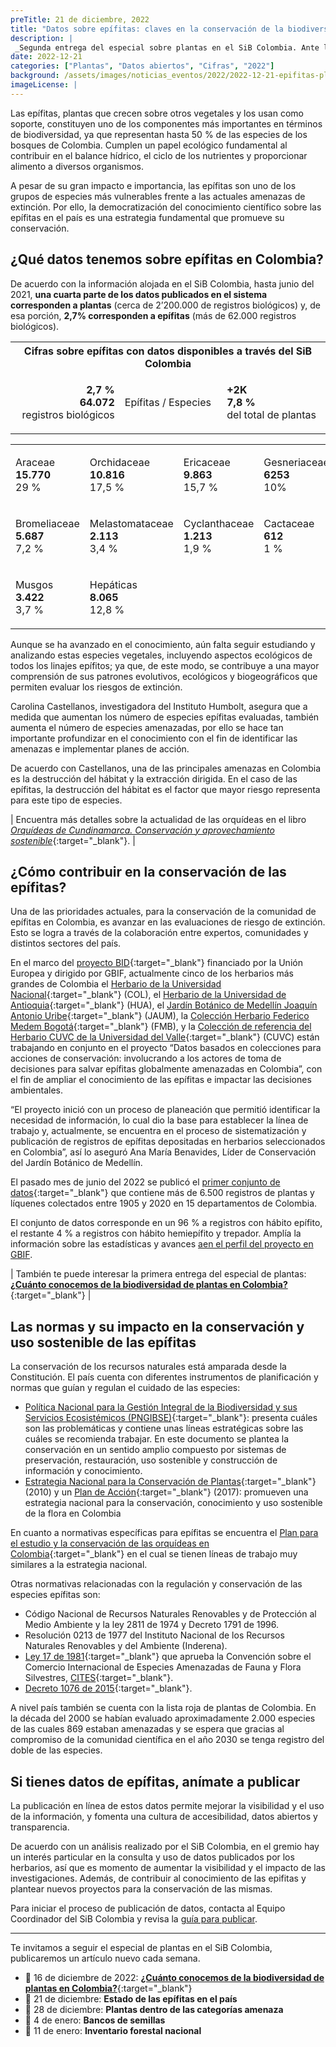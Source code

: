 ```yaml
---
preTitle: 21 de diciembre, 2022
title: "Datos sobre epífitas: claves en la conservación de la biodiversidad"
description: |
 _Segunda entrega del especial sobre plantas en el SiB Colombia. Ante las amenazas de extinción, la publicación de datos y el conocimiento sobre las epífitas es una estrategia fundamental que promueve su conservación._
date: 2022-12-21
categories: ["Plantas", "Datos abiertos", "Cifras", "2022"]
background: /assets/images/noticias_eventos/2022/2022-12-21-epifitas-plantas-colombia.jpg
imageLicense: |
---
```


Las epífitas, plantas que crecen sobre otros vegetales y los usan como soporte, constituyen uno de los componentes más importantes en términos de biodiversidad, ya que representan hasta 50 % de las especies de los bosques de Colombia. Cumplen un papel ecológico fundamental al contribuir en el balance hídrico, el ciclo de los nutrientes y proporcionar alimento a diversos organismos.

A pesar de su gran impacto e importancia, las epífitas son uno de los grupos de especies más vulnerables frente a las actuales amenazas de extinción. Por ello, la democratización del conocimiento científico sobre las epífitas en el país es una estrategia fundamental que promueve su conservación.

## ¿Qué datos tenemos sobre epífitas en Colombia? 

De acuerdo con la información alojada en el SiB Colombia, hasta junio del 2021, **una cuarta parte de los datos publicados en el sistema corresponden a plantas** (cerca de 2’200.000 de registros biológicos) y, de esa porción, **2,7% corresponden a epífitas** (más de 62.000 registros biológicos). 


<table>
  <tr>
   <th colspan="3" >Cifras sobre epífitas con datos disponibles a través del SiB Colombia</th>
  </tr>
  <tr>
   <td>
    <p style="text-align: right"><strong>2,7 %</strong><BR>
    <strong>64.072</strong><BR>registros biológicos</p>
   </td>
   <td>Epífitas / Especies</td>
   <td>
     <p style="text-align: left"><strong>+2K</strong><BR>
     <strong>7,8 % </strong><BR>del total de plantas</p>
   </td>
  </tr>
</table>



<table>
  <tr>
   <td>
    <p>Araceae<BR><strong>15.770</strong><BR>29 %</p>
   </td>
   <td>
    <p>Orchidaceae<BR><strong>10.816</strong><BR>17,5 %</p>
   </td>
   <td>
    <p>Ericaceae<BR><strong>9.863</strong><BR>15,7 %</p>
   </td>
   <td>
    <p>Gesneriaceae<BR><strong>6253</strong><BR>10%</p>
   </td>
  </tr>
  <tr>
   <td>
    <p>Bromeliaceae<BR><strong>5.687</strong><BR>7,2 %</p>
   </td>
   <td>
    <p>Melastomataceae<BR><strong>2.113</strong><BR>3,4 %</p>
   </td>
   <td>
    <p>Cyclanthaceae<BR><strong>1.213</strong><BR>1,9 %</p>
   </td>
   <td>
    <p>Cactaceae<BR><strong>612</strong><BR>1 %</p>
   </td>
  </tr>
  <tr>
   <td>
    <p>Musgos<BR><strong>3.422</strong><BR>3,7 %</p>
   </td>
   <td>
    <p>Hepáticas<BR><strong>8.065</strong><BR>12,8 %</p>
   </td>
   <td>
   </td>
   <td>
   </td>
  </tr>
</table>


Aunque se ha avanzado en el conocimiento, aún falta seguir estudiando y analizando estas especies vegetales, incluyendo aspectos ecológicos de todos los linajes epífitos; ya que, de este modo, se contribuye a una mayor comprensión de sus patrones evolutivos, ecológicos y biogeográficos que permiten evaluar los riesgos de extinción.

Carolina Castellanos, investigadora del Instituto Humbolt, asegura que a medida que aumentan los número de especies epífitas evaluadas, también aumenta el número de especies amenazadas, por ello se hace tan importante profundizar en el conocimiento con el fin de identificar las amenazas e implementar planes de acción. 

De acuerdo con Castellanos, una de las principales amenazas en Colombia es la destrucción del hábitat y la extracción dirigida. En el caso de las epífitas, la destrucción del hábitat es el factor que mayor riesgo representa para este tipo de especies.

| Encuentra más detalles sobre la actualidad de las orquídeas en el libro _[Orquídeas de Cundinamarca. Conservación y aprovechamiento sostenible](http://repository.humboldt.org.co/handle/20.500.11761/34287)_{:target="_blank"}. |

## ¿Cómo contribuir en la conservación de las epífitas?

Una de las prioridades actuales, para la conservación de la comunidad de epífitas en Colombia, es avanzar en las evaluaciones de riesgo de extinción. Esto se logra a través de la colaboración entre expertos, comunidades y distintos sectores del país. 

En el marco del [proyecto BID](https://www.gbif.org/es/programme/82243/bid-biodiversity-information-for-development){:target="_blank"} financiado por la Unión Europea y dirigido por GBIF, actualmente cinco de los herbarios más grandes de Colombia el [Herbario de la Universidad Nacional](http://www.biovirtual.unal.edu.co/es/colecciones/search/plants/){:target="_blank"} (COL), el [Herbario de la Universidad de Antioquia](https://www.udea.edu.co/wps/portal/udea/web/inicio/unidades-academicas/ciencias-exactas-naturales/herbario){:target="_blank"} (HUA), el [Jardín Botánico de Medellín Joaquín Antonio Uribe](https://www.botanicomedellin.org/){:target="_blank"} (JAUM), la [Colección Herbario Federico Medem Bogotá](http://i2d.humboldt.org.co/ceiba/resource.do?r=herbario_instituto_humboldt){:target="_blank"} (FMB), y la [Colección de referencia del Herbario CUVC de la Universidad del Valle](https://ipt.biodiversidad.co/sib/resource?r=herbario-universidad-del-valle){:target="_blank"} (CUVC) están trabajando en conjunto en el proyecto “Datos basados en colecciones para acciones de conservación: involucrando a los actores de toma de decisiones para salvar epífitas globalmente amenazadas en Colombia”, con el fin de ampliar el conocimiento de las epífitas e impactar las decisiones ambientales. 

“El proyecto inició con un proceso de planeación que permitió identificar la necesidad de información, lo cual dio la base para establecer la línea de trabajo y, actualmente, se encuentra en el proceso de sistematización y publicación de registros de epífitas depositadas en herbarios seleccionados en Colombia”, así lo aseguró Ana María Benavides, Líder de Conservación del Jardín Botánico de Medellín. 

El pasado mes de junio del 2022 se publicó el [primer conjunto de datos](https://biodiversidad.co/data/?datasetKey=919ff896-27e7-488b-9f5c-cb571b46b9be){:target="_blank"} que contiene más de 6.500 registros de plantas y líquenes colectados entre 1905 y 2020 en 15 departamentos de Colombia. 

El conjunto de datos corresponde en un 96 % a registros con hábito epífito, el restante 4 % a registros con hábito hemiepífito y trepador. Amplía la información sobre las estadísticas y avances [aen el perfil del proyecto en GBIF](https://www.gbif.org/es/project/BID-CA2020-047-USE/collections-based-engagement-of-decision-makers-to-save-globally-threatened-epiphytes-in-colombia). 

| También te puede interesar la primera entrega del especial de plantas: **[¿Cuánto conocemos de la biodiversidad de plantas en Colombia?](https://biodiversidad.co/post/2022/conocimiento-plantas-colombia/)**{:target="_blank"} |

## Las normas y su impacto en la conservación y uso sostenible de las epífitas

La conservación de los recursos naturales está amparada desde la Constitución. El país cuenta con diferentes instrumentos de planificación y normas que guían y regulan el cuidado de las especies:

* [Política Nacional para la Gestión Integral de la Biodiversidad y sus Servicios Ecosistémicos (PNGIBSE)](http://www.humboldt.org.co/images/pdf/PNGIBSE_espa%C3%B1ol_web.pdf){:target="_blank"}: presenta cuáles son las problemáticas y contiene unas líneas estratégicas sobre las cuáles se recomienda trabajar. En este documento se plantea la conservación en un sentido amplio compuesto por sistemas de preservación, restauración, uso sostenible y construcción de información y conocimiento. 
* [Estrategia Nacional para la Conservación de Plantas](http://www.humboldt.org.co/images/noticias/2010%20Estrategia%20Nacional%20Conservacion%20de%20Plantas.pdfhttp://www.humboldt.org.co/images/noticias/2010%20Estrategia%20Nacional%20Conservacion%20de%20Plantas.pdf){:target="_blank"} (2010) y un [Plan de Acción](http://www.humboldt.org.co/es/i2d/item/1060-estrategia-nacional-plantas-de-colombia){:target="_blank"} (2017): promueven una estrategia nacional para la conservación, conocimiento y uso sostenible de la flora en Colombia 

En cuanto a normativas específicas para epífitas se encuentra el [Plan para el estudio y la conservación de las orquídeas en Colombia](https://test-www.minambiente.gov.co/wp-content/uploads/2020/04/Plan-para-el-estudio-y-la-conservacio%CC%81n-de-orqui%CC%81deas-en-Colombia-2015.pdf){:target="_blank"} en el cual se tienen líneas de trabajo muy similares a la estrategia nacional.

Otras normativas relacionadas con la regulación y conservación de las especies epífitas son: 

* Código Nacional de Recursos Naturales Renovables y de Protección al Medio Ambiente y la ley 2811 de 1974 y Decreto 1791 de 1996.
* Resolución 0213 de 1977 del Instituto Nacional de los Recursos Naturales Renovables y del Ambiente (Inderena).
* [Ley 17 de 1981](https://www.minambiente.gov.co/wp-content/uploads/2022/02/Ley-17-de-1981-congreso.pdf){:target="_blank"} que aprueba la Convención sobre el Comercio Internacional de Especies Amenazadas de Fauna y Flora Silvestres, [CITES](https://cites.org/esp/disc/text.php){:target="_blank"}.
* [Decreto 1076 de 2015](https://www.funcionpublica.gov.co/eva/gestornormativo/norma_pdf.php?i=78153){:target="_blank"}.

A nivel país también se cuenta con la lista roja de plantas de Colombia. En la década del 2000 se habían evaluado aproximadamente 2.000 especies de las cuales 869 estaban amenazadas y se espera que gracias al compromiso de la comunidad científica en el año 2030 se tenga registro del doble de las especies.

## Si tienes datos de epífitas, anímate a publicar 

La publicación en línea de estos datos permite mejorar la visibilidad y el uso de la información, y fomenta una cultura de accesibilidad, datos abiertos y transparencia. 

De acuerdo con un análisis realizado por el SiB Colombia, en el gremio hay un interés particular en la consulta y uso de datos publicados por los herbarios, así que es momento de aumentar la visibilidad y el impacto de las investigaciones. Además, de contribuir al conocimiento de las epifitas y plantear nuevos proyectos para la conservación de las mismas.

Para iniciar el proceso de publicación de datos, contacta al Equipo Coordinador del SiB Colombia y revisa la [guía para publicar](https://biodiversidad.co/compartir/guia-para-publicar/).

---

Te invitamos a seguir el especial de plantas en el SiB Colombia, publicaremos un artículo nuevo cada semana.

* 📅 16 de diciembre de 2022: **[¿Cuánto conocemos de la biodiversidad de plantas en Colombia?](https://biodiversidad.co/post/2022/conocimiento-plantas-colombia/)**{:target="_blank"}
* 📅 21 de diciembre: **Estado de las epífitas en el país**
* 📅 28 de diciembre: **Plantas dentro de las categorías amenaza**
* 📅 4 de enero: **Bancos de semillas**
* 📅 11 de enero: **Inventario forestal nacional**
